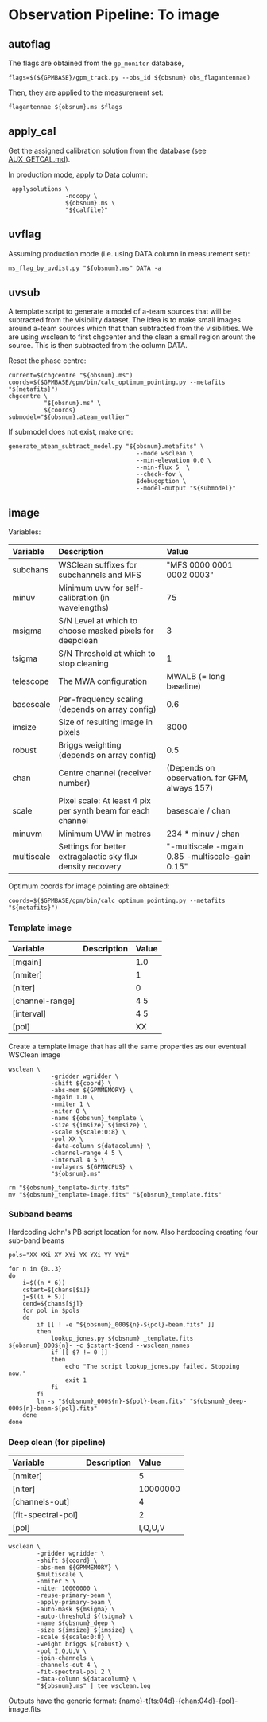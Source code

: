 # Observation Pipeline: To image

## autoflag

The flags are obtained from the `gp_monitor` database,
```
flags=$(${GPMBASE}/gpm_track.py --obs_id ${obsnum} obs_flagantennae)
```

Then, they are applied to the measurement set:
```
flagantennae ${obsnum}.ms $flags
```

## apply_cal

Get the assigned calibration solution from the database (see [AUX_GETCAL.md](AUX_GETCAL.md)).

In production mode, apply to Data column:
```
 applysolutions \
                -nocopy \
                ${obsnum}.ms \
                "${calfile}"
```

## uvflag

Assuming production mode (i.e. using DATA column in measurement set):

```
ms_flag_by_uvdist.py "${obsnum}.ms" DATA -a
```

## uvsub

A template script to generate a model of a-team sources that will be subtracted from the visibility dataset.
The idea is to make small images around a-team sources which that than subtracted from the visibilities.
We are using wsclean to first chgcenter and the clean a small region arount the source.
This is then subtracted from the column DATA.

Reset the phase centre:
```
current=$(chgcentre "${obsnum}.ms")
coords=$($GPMBASE/gpm/bin/calc_optimum_pointing.py --metafits "${metafits}")
chgcentre \
          "${obsnum}.ms" \
          ${coords}
submodel="${obsnum}.ateam_outlier"
```

If submodel does not exist, make one:
```
generate_ateam_subtract_model.py "${obsnum}.metafits" \
                                    --mode wsclean \
                                    --min-elevation 0.0 \
                                    --min-flux 5  \
                                    --check-fov \
                                    $debugoption \
                                    --model-output "${submodel}"
```

## image

Variables:

| Variable | Description | Value |
| :------- | :---------- | :---- |
| subchans | WSClean suffixes for subchannels and MFS | "MFS 0000 0001 0002 0003" |
| minuv | Minimum uvw for self-calibration (in wavelengths) | 75 |
| msigma | S/N Level at which to choose masked pixels for deepclean | 3 |
| tsigma | S/N Threshold at which to stop cleaning | 1 |
| telescope | The MWA configuration | MWALB (= long baseline) |
| basescale | Per-frequency scaling (depends on array config) | 0.6 |
| imsize | Size of resulting image in pixels | 8000 |
| robust | Briggs weighting (depends on array config) | 0.5 |
| chan | Centre channel (receiver number) | (Depends on observation. for GPM, always 157) |
| scale | Pixel scale: At least 4 pix per synth beam for each channel | basescale / chan |
| minuvm | Minimum UVW in metres | 234 * minuv / chan |
| multiscale | Settings for better extragalactic sky flux density recovery | "-multiscale -mgain 0.85 -multiscale-gain 0.15" |

Optimum coords for image pointing are obtained:
```
coords=$($GPMBASE/gpm/bin/calc_optimum_pointing.py --metafits "${metafits}")
```

### Template image

| Variable | Description | Value |
| :------- | :---------- | :---- |
| [mgain] | | 1.0 |
| [nmiter] | | 1 |
| [niter] | | 0 |
| [channel-range] | | 4 5 |
| [interval] | | 4 5 |
| [pol] | | XX |


Create a template image that has all the same properties as our eventual WSClean image
```
wsclean \
            -gridder wgridder \
            -shift ${coord} \
            -abs-mem ${GPMMEMORY} \
            -mgain 1.0 \
            -nmiter 1 \
            -niter 0 \
            -name ${obsnum}_template \
            -size ${imsize} ${imsize} \
            -scale ${scale:0:8} \
            -pol XX \
            -data-column ${datacolumn} \
            -channel-range 4 5 \
            -interval 4 5 \
            -nwlayers ${GPMNCPUS} \
            "${obsnum}.ms"

rm "${obsnum}_template-dirty.fits"
mv "${obsnum}_template-image.fits" "${obsnum}_template.fits"
```

### Subband beams

Hardcoding John's PB script location for now. Also hardcoding creating four sub-band beams
```
pols="XX XXi XY XYi YX YXi YY YYi"

for n in {0..3}
do
    i=$((n * 6))
    cstart=${chans[$i]}
    j=$((i + 5))
    cend=${chans[$j]}
    for pol in $pols
    do
        if [[ ! -e "${obsnum}_000${n}-${pol}-beam.fits" ]]
        then
            lookup_jones.py ${obsnum} _template.fits ${obsnum}_000${n}- -c $cstart-$cend --wsclean_names
            if [[ $? != 0 ]]
            then
                echo "The script lookup_jones.py failed. Stopping now."
                exit 1
            fi
        fi
        ln -s "${obsnum}_000${n}-${pol}-beam.fits" "${obsnum}_deep-000${n}-beam-${pol}.fits"
    done
done
```

### Deep clean (for pipeline)

| Variable | Description | Value |
| :------- | :---------- | :---- |
| [nmiter] | | 5 |
| [niter] | | 10000000 |
| [channels-out] | | 4 |
| [fit-spectral-pol] | | 2 |
| [pol] | | I,Q,U,V |

```
wsclean \
        -gridder wgridder \
        -shift ${coord} \
        -abs-mem ${GPMMEMORY} \
        $multiscale \
        -nmiter 5 \
        -niter 10000000 \
        -reuse-primary-beam \
        -apply-primary-beam \
        -auto-mask ${msigma} \
        -auto-threshold ${tsigma} \
        -name ${obsnum}_deep \
        -size ${imsize} ${imsize} \
        -scale ${scale:0:8} \
        -weight briggs ${robust} \
        -pol I,Q,U,V \
        -join-channels \
        -channels-out 4 \
        -fit-spectral-pol 2 \
        -data-column ${datacolumn} \
        "${obsnum}.ms" | tee wsclean.log
```

Outputs have the generic format: {name}-t{ts:04d}-{chan:04d}-{pol}-image.fits
